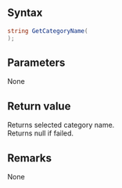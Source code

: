 ## Syntax
```c#
string GetCategoryName(
);
```   
## Parameters
None   
## Return value
Returns selected category name.   
Returns null if failed.
## Remarks
None
